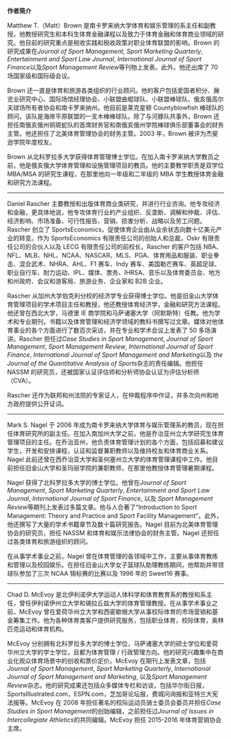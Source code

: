 **作者简介**

Matthew T.（Matt）Brown 是南卡罗来纳大学体育和娱乐管理的系主任和副教授。他教授研究生和本科生体育金融课程以及致力于体育金融和体育商业领域的研究。他目前的研究重点是税收实践和税收政策对职业体育联盟的影响。Brown 的研究成果在*Journal of Sport Management,* *Sport Marketing Quarterly*, *Entertainment and Sport Law Journal*, *International Journal of Sport Finance*以及*Sport Management Review*等刊物上发表。此外，他还出席了 70 场国家级和国际级会议。

Brown 还一直是体育和旅游各类组织的行业顾问。他的客户包括爱国者积分、展览业研究中心、国际场馆经理协会、小联盟曲棍球队、小联盟棒球队、俄亥俄高尔夫球场所有者协会和南卡罗来纳州。他目前是莱克星顿 Countyblowfish 棒球队的顾问，该队是海岸平原联盟的一支木棒棒球队。除了与河豚队共事外，Brown 还担任南俄亥俄州铜斑蛇队的首席财务官和南俄亥俄州学院棒球俱乐部董事会的财务主管。他还担任了北美体育管理协会的财务主管。2003 年，Brown 被评为杰斐逊学院年度校友。

Brown 从北科罗拉多大学获得体育管理博士学位。在加入南卡罗来纳大学教员之前，他是俄亥俄大学体育管理和设施管理项目的教员。他的主要教学职责是双学位 MBA/MSA 的研究生课程，在那里他向一年级和二年级的 MBA 学生教授体育金融和研究方法课程。

---
Daniel Rascher 主要教授和出版体育商业类研究，并进行行业咨询。他专攻经济和金融，更具体地说，他专攻体育行业的产业组织、反垄断、调解和仲裁、评估、经济影响、市场准备、可行性报告、营销、损害分析、战略以及劳工问题。Rascher 创立了 SportsEconomics，促使体育企业由从业余状态向数十亿美元产业的转变。作为 SportsEconomics 有限责任公司的创始人和总裁，Oskr 有限责任公司的合伙人以及 LECG 有限责任公司的前校长，Rascher 的客户包括 NBA、NFL、MLB、NHL、NCAA、NASCAR、MLS、PGA、体育用品和服装、职业拳击、混合武术、NHRA、AHL、F1 赛车、Indy 赛车、美国勒芒赛车、英超足球、职业自行车、耐力运动、IPL、媒体、票务、IHRSA、音乐以及体育委员会、地方和州政府、会议和游客局、旅游业务、企业家和 B2B 企业。

Rascher 从加州大学伯克利分校的经济学专业获得博士学位。他是旧金山大学体育管理项目的学术项目主任和教授，他还教授体育经济学，金融和研究方法课程。他还曾在西北大学，马德里 IE 商学院和马萨诸塞大学（阿默斯特）任教。他为学术和专业期刊，书籍以及体育管理和经济学领域的教科书撰写过文章。媒体对他体育事业的各个方面进行了数百次采访，并在专业和学术会议上发表了 50 多场演讲。Rascher 担任过*Case Studies in Sport Management*, *Journal of Sport Management*, *Sport Management Review*, *International Journal of Sport Finance*, *International Journal of Sport Management and Marketing*以及 *the Journal of the Quantitative Analysis of Sports*杂志的责任编辑。他担任 NASSM 的研究员，还被国家认证评估师和分析师协会认证为评估分析师（CVA）。

Rascher 还作为联邦和州法院的专家证人，在仲裁程序中作证，并多次向州和地方政府提供公开证词。

---
Mark S. Nagel 于 2006 年成为南卡罗来纳大学体育与娱乐管理系的教员，现在担任体育研究所的副主任。在加入南加州大学之前，他是乔治亚州立大学研究生体育管理项目的主任。在乔治亚州，他负责体育管理计划的各个方面，包括招募和建议学生，开发和安排课程，认证和监督兼职教师以及维持校友和体育商业关系。Nagel 此前还曾在西乔治亚大学和圣何塞州立大学的体育管理课程中工作。他目前担任旧金山大学和圣玛丽学院的兼职教师，在那里他教授体育管理暑期课程。

Nagel 获得了北科罗拉多大学的博士学位。他曾在*Journal of Sport Management*, *Sport Marketing Quarterly*, *Entertainment and Sport Law Journal*, *International Journal of Sport Finance*, 以及 *Sport Management Review*等期刊上发表过多篇文章。他与人合著了“Introduction to Sport Management: Theory and Practice and Sport Facility Management”。此外，他还撰写了大量的学术书籍章节及数十篇研究报告。Nagel 目前为北美体育管理协会的研究员，担任 NASSM 和体育和娱乐法律协会的财务主管。Nagel 还担任过各类体育和旅游组织的顾问。

在从事学术事业之前，Nagel 曾在体育管理的各领域中工作，主要从事体育教练和管理以及校园娱乐。在担任旧金山大学女子篮球队助理教练期间，他帮助并带领球队参加了三次 NCAA 锦标赛的比赛以及 1996 年的 Sweet16 赛事。

---
Chad D. McEvoy 是北伊利诺伊大学运动人体科学和体育教育系的教授和系主任，曾任伊利诺伊州立大学和锡拉丘兹大学的体育管理教授。在从事学术事业之前，McEvoy 曾在爱荷华州立大学和西密歇根大学从事校际体育的市场营销和基金筹集工作。他为各种体育类客户提供研究服务，包括职业体育，校际体育，奥林匹克运动和体育机构。

McEvoy 分别拥有北科罗拉多大学的博士学位，马萨诸塞大学的硕士学位和爱荷华州立大学的学士学位，且都为体育管理 / 行政管理方向。他的研究兴趣集中在商业化观众体育场景中的创收和票价定价。McEvoy 在期刊上发表文章，包括*Journal of Sport Management*, *Sport Marketing Quarterly*, *International Journal of Sport Management and Marketing*, 以及*Sport Management Review*杂志。他的研究成果还包括众多媒体专栏和访谈，包括华尔街日报，SportsIllustrated.com，ESPN.com，芝加哥论坛报，费城问询报和亚特兰大宪法报等。McEvoy 在 2008 年担任著名的校际运动员骑士委员会委员并担任*Case Studies in Sport Management*的创始编辑，之前担任过*Journal of Issues in Intercollegiate Athletics*的共同编辑。McEvoy 担任 2015-2016 年体育营销协会主席。
